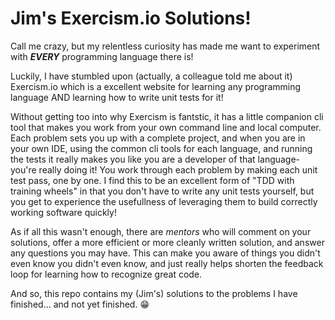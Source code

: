 # Jim's Exercism.io Solutions!

Call me crazy, but my relentless curiosity has made me want to experiment with ***EVERY*** programming language there is!

Luckily, I have stumbled upon (actually, a colleague told me about it) Exercism.io which is a excellent website for learning any programming language AND learning how to write unit tests for it!

Without getting too into why Exercism is fantstic, it has a little companion cli tool that makes you work from your own command line and local computer. Each problem sets you up with a complete project, and when you are in your own IDE, using the common cli tools for each language, and running the tests it really makes you like you are a developer of that language- you're really doing it! You work through each problem by making each unit test pass, one by one. I find this to be an excellent form of "TDD with training wheels" in that you don't have to write any unit tests yourself, but you get to experience the usefullness of leveraging them to build correctly working software quickly!

As if all this wasn't enough, there are _mentors_ who will comment on your solutions, offer a more efficient or more cleanly written solution, and answer any questions you may have. This can make you aware of things you didn't even know you didn't even know, and just really helps shorten the feedback loop for learning how to recognize great code.

And so, this repo contains my (Jim's) solutions to the problems I have finished... and not yet finished. 😁
